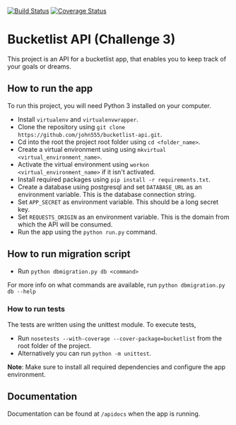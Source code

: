 [![Build Status](https://travis-ci.org/john555/bucketlist-api.svg?branch=master)](https://travis-ci.org/john555/bucketlist-api)
[![Coverage Status](https://coveralls.io/repos/github/john555/bucketlist-api/badge.svg?branch=challenge3)](https://coveralls.io/github/john555/bucketlist-api?branch=challenge3)
# Bucketlist API (Challenge 3)

This project is an API for a bucketlist app, that enables you to keep track of your goals or dreams.

## How to run the app

To run this project, you will need Python 3 installed on your computer.

- Install `virtualenv` and `virtualenvwrapper`.
- Clone the repository using `git clone https://github.com/john555/bucketlist-api.git`.
- Cd into the root the project root folder using `cd <folder_name>`.
- Create a virtual environment using using `mkvirtual <virtual_environment_name>`.
- Activate the virtual environment using `workon <virtual_environment_name>` if it isn't activated.
- Install required packages using `pip install -r requirements.txt`.
- Create a database using postgresql and set `DATABASE_URL` as an environment variable. This is the database connection string.
- Set `APP_SECRET` as environment variable. This should be a long secret key.
- Set `REQUESTS_ORIGIN` as an environment variable. This is the domain from which the API will be consumed.
- Run the app using the `python run.py` command.

## How to run migration script
- Run `python dbmigration.py db <command>`

For more info on what commands are available, run `python dbmigration.py db --help`

### How to run tests

The tests are written using the unittest module. To execute tests,

- Run `nosetests --with-coverage --cover-package=bucketlist` from the root folder of the project.
- Alternatively you can run `python -m unittest`.

__Note__:
Make sure to install all required dependencies and configure the app environment.

## Documentation
Documentation can be found at `/apidocs` when the app is running.
